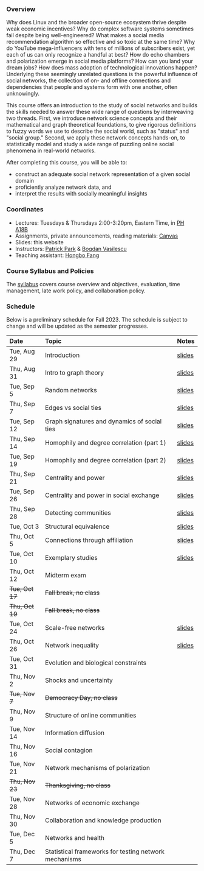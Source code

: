 ### Overview

Why does Linux and the broader open-source ecosystem thrive despite weak economic incentives? Why do complex software systems sometimes fail despite being well-engineered? What makes a social media recommendation algorithm so effective and so toxic at the same time? Why do YouTube mega-influencers with tens of millions of subscribers exist, yet each of us can only recognize a handful at best? How do echo chambers and polarization emerge in social media platforms? How can you land your dream jobs? How does mass adoption of technological innovations happen? Underlying these seemingly unrelated questions is the powerful influence of social networks, the collection of on- and offline connections and dependencies that people and systems form with one another, often unknowingly. 

This course offers an introduction to the study of social networks and builds the skills needed to answer these wide range of questions by interweaving two threads. First, we introduce network science concepts and their mathematical and graph theoretical foundations, to give rigorous definitions to fuzzy words we use to describe the social world, such as "status" and "social group." Second, we apply these network concepts hands-on, to statistically model and study a wide range of puzzling online social phenomena in real-world networks.

After completing this course, you will be able to:

- construct an adequate social network representation of a given social domain
- proficiently analyze network data, and
- interpret the results with socially meaningful insights

### Coordinates
- Lectures: Tuesdays & Thursdays 2:00-3:20pm, Eastern Time, in [PH A18B](https://map.concept3d.com/?id=192#!ct/19362,7382,1568,0,7308?m/72750)
- Assignments, private announcements, reading materials: [Canvas](https://canvas.cmu.edu/courses/)
- Slides: this website
- Instructors: [Patrick Park](https://patpark.org) & [Bogdan Vasilescu](https://bvasiles.github.io)
- Teaching assistant: [Hongbo Fang](https://www.cmu.edu/news/stories/archives/2022/june/open-source-software.html)

### Course Syllabus and Policies
The [syllabus](syllabus.md) covers course overview and objectives, evaluation, 
time management, late work policy, and collaboration policy.

<!-- ### Learning Goals
The [learning goals](learning-goals.md) describe what I want students to know 
or be able to do by the end of the semester. 
I evaluate whether learning goals have been achieved through assignments, 
written project reports, and in-class presentations. -->


### Schedule

Below is a preliminary schedule for Fall 2023. The schedule is subject to change and will be updated as the semester progresses. 

| Date        		| Topic 	| Notes |
| :------------- 	|:--------|:-------- |
Tue, Aug 29 | Introduction | [slides](slides/w1_1_introduction.pdf) <!-- • [video]() -->
Thu, Aug 31 | Intro to graph theory | [slides](slides/w1_2_graph_theory.pdf)
Tue, Sep 5 | Random networks | [slides](slides/w2_1_random_networks.pdf)
Thu, Sep 7 | Edges vs social ties | [slides](slides/w2_2_edge_vs_social_ties.pdf)
Tue, Sep 12 | Graph signatures and dynamics of social ties | [slides](slides/w3_1_graph_signatures_social_ties.pdf) 
Thu, Sep 14 | Homophily and degree correlation (part 1) | [slides](slides/w3_2_homophily_and_degree_correlation.pdf) 
Tue, Sep 19 | Homophily and degree correlation (part 2) | [slides](slides/w4_1_homophily_and_degree_correlation_pt2.pdf)
Thu, Sep 21 | Centrality and power | [slides](slides/w4_2_power_and_centrality_in_social_networks.pdf)
Tue, Sep 26 | Centrality and power in social exchange | [slides](slides/w5_1_power_and_centrality_in_exchange.pdf)
Thu, Sep 28 | Detecting communities | [slides](slides/w5_2_communities.pdf)
Tue, Oct 3 | Structural equivalence | [slides](slides/w6_1_structural_equivalence.pdf) 
Thu, Oct 5 | Connections through affiliation | [slides](slides/w6_2_affiliations_and_overlapping_subgroups.pdf)
Tue, Oct 10 | Exemplary studies | [slides](slides/w7_1_exemplary_studies.pdf)
Thu, Oct 12 | Midterm exam | 
~~Tue, Oct 17~~ | ~~Fall break, no class~~ |
~~Thu, Oct 19~~ | ~~Fall break, no class~~ |
Tue, Oct 24 | Scale-free networks | [slides](slides/w8_1_scale_free_networks.pdf)
Thu, Oct 26 | Network inequality | [slides](slides/w8_2_network_inequality.pdf)
Tue, Oct 31 | Evolution and biological constraints | 
Thu, Nov 2 | Shocks and uncertainty |
~~Tue, Nov 7~~ | ~~Democracy Day, no class~~ |
Thu, Nov 9 | Structure of online communities |
Tue, Nov 14 | Information diffusion |
Thu, Nov 16 | Social contagion |
Tue, Nov 21 | Network mechanisms of polarization |
~~Thu, Nov 23~~ | ~~Thanksgiving, no class~~ |
Tue, Nov 28 | Networks of economic exchange |
Thu, Nov 30 | Collaboration and knowledge production |
Tue, Dec 5 | Networks and health |
Thu, Dec 7 | Statistical frameworks for testing network mechanisms |
